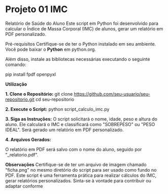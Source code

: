 # Projeto 01 IMC

Relatório de Saúde do Aluno
Este script em Python foi desenvolvido para calcular o Índice de Massa Corporal (IMC) de alunos, gerar um relatório em PDF personalizado.

Pré-requisitos
Certifique-se de ter o Python instalado em seu ambiente. Você pode baixar o **Python** em python.org.

Além disso, instale as bibliotecas necessárias executando o seguinte comando:

pip install fpdf openpyxl

**Utilização**

**1. Clone o Repositório:**
git clone https://github.com/seu-usuario/seu-repositorio.git
cd seu-repositorio

**2. Execute o Script:**
python script_calculo_imc.py

**3. Siga as Instruções:**
O script solicitará o nome, idade, peso e altura do aluno.
Ele calculará o IMC e classificará como "SOBREPESO" ou "PESO IDEAL".
Será gerado um relatório em PDF personalizado.

**4. Arquivos Gerados:**

O relatório em PDF será salvo com o nome do aluno, seguido por "_relatorio.pdf".

**Observações**
Certifique-se de ter um arquivo de imagem chamado "ficha.png" no mesmo diretório do script para ser usado como fundo no PDF.
Este script é uma ferramenta prática para realizar cálculos do IMC, gerar relatórios personalizados.
Sinta-se à vontade para contribuir ou adaptar conforme 